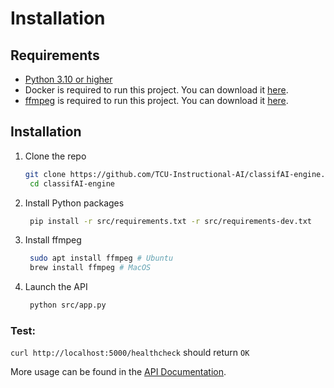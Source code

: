 # Installation

## Requirements


* [Python 3.10 or higher](https://www.python.org/downloads/)
* Docker is required to run this project. You can download it [here](https://www.docker.com/products/docker-desktop).
* [ffmpeg](https://ffmpeg.org/download.html) is required to run this project. You can download it [here](https://ffmpeg.org/download.html).

## Installation

1. Clone the repo

   ```sh
   git clone https://github.com/TCU-Instructional-AI/classifAI-engine.git
    cd classifAI-engine
    ```

2. Install Python packages

    ```sh
     pip install -r src/requirements.txt -r src/requirements-dev.txt
     ```

3. Install ffmpeg

    ```sh
     sudo apt install ffmpeg # Ubuntu
     brew install ffmpeg # MacOS
     ```

4. Launch the API

    ```sh
     python src/app.py
     ```


### Test: 
`curl http://localhost:5000/healthcheck` should return `OK`


More usage can be found in the [API Documentation](api.md).
